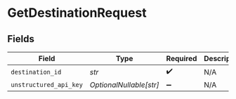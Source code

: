 # GetDestinationRequest


## Fields

| Field                   | Type                    | Required                | Description             |
| ----------------------- | ----------------------- | ----------------------- | ----------------------- |
| `destination_id`        | *str*                   | :heavy_check_mark:      | N/A                     |
| `unstructured_api_key`  | *OptionalNullable[str]* | :heavy_minus_sign:      | N/A                     |